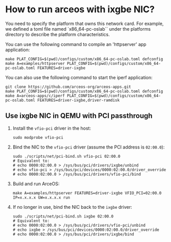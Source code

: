 # How to run arceos with ixgbe NIC?

You need to specify the platform that owns this network card. For example, we defined a toml file named `x86_64-pc-oslab`` under the platforms directory to describe the platform characteristics.

You can use the following command to compile an 'httpserver' app application:

```shell
make PLAT_CONFIG=$(pwd)/configs/custom/x86_64-pc-oslab.toml defconfig
make A=examples/httpserver PLAT_CONFIG=$(pwd)/configs/custom/x86_64-pc-oslab.toml FEATURES=driver-ixgbe
```

You can also use the following command to start the iperf application:

```shell
git clone https://github.com/arceos-org/arceos-apps.git
make PLAT_CONFIG=$(pwd)/configs/custom/x86_64-pc-oslab.toml defconfig
make A=arceos-apps/c/iperf PLAT_CONFIG=$(pwd)/configs/custom/x86_64-pc-oslab.toml FEATURES=driver-ixgbe,driver-ramdisk
```

## Use ixgbe NIC in QEMU with PCI passthrough

1. Install the `vfio-pci` driver in the host:

    ```shell
    sudo modprobe vfio-pci
    ```

2. Bind the NIC to the `vfio-pci` driver (assume the PCI address is `02:00.0`):

    ```shell
    sudo ./scripts/net/pci-bind.sh vfio-pci 02:00.0
    # Equivalent to:
    # echo 0000:02:00.0 > /sys/bus/pci/drivers/ixgbe/unbind
    # echo vfio-pci > /sys/bus/pci/devices/0000:02:00.0/driver_override
    # echo 0000:02:00.0 > /sys/bus/pci/drivers/vfio-pci/bind
    ```

3. Build and run ArceOS:

    ```shell
    make A=examples/httpserver FEATURES=driver-ixgbe VFIO_PCI=02:00.0 IP=x.x.x.x GW=x.x.x.x run
    ```

4. If no longer in use, bind the NIC back to the `ixgbe` driver:

    ```shell
    sudo ./scripts/net/pci-bind.sh ixgbe 02:00.0
    # Equivalent to:
    # echo 0000:02:00.0 > /sys/bus/pci/drivers/vfio-pci/unbind
    # echo ixgbe > /sys/bus/pci/devices/0000:02:00.0/driver_override
    # echo 0000:02:00.0 > /sys/bus/pci/drivers/ixgbe/bind
    ```
